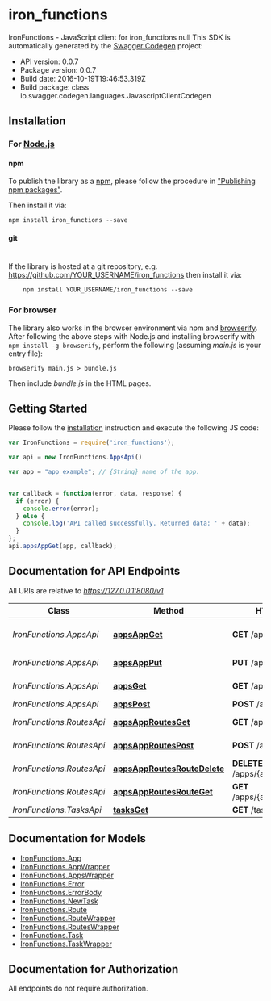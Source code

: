 # iron_functions

IronFunctions - JavaScript client for iron_functions
null
This SDK is automatically generated by the [Swagger Codegen](https://github.com/swagger-api/swagger-codegen) project:

- API version: 0.0.7
- Package version: 0.0.7
- Build date: 2016-10-19T19:46:53.319Z
- Build package: class io.swagger.codegen.languages.JavascriptClientCodegen

## Installation

### For [Node.js](https://nodejs.org/)

#### npm

To publish the library as a [npm](https://www.npmjs.com/),
please follow the procedure in ["Publishing npm packages"](https://docs.npmjs.com/getting-started/publishing-npm-packages).

Then install it via:

```shell
npm install iron_functions --save
```

#### git
#
If the library is hosted at a git repository, e.g.
https://github.com/YOUR_USERNAME/iron_functions
then install it via:

```shell
    npm install YOUR_USERNAME/iron_functions --save
```

### For browser

The library also works in the browser environment via npm and [browserify](http://browserify.org/). After following
the above steps with Node.js and installing browserify with `npm install -g browserify`,
perform the following (assuming *main.js* is your entry file):

```shell
browserify main.js > bundle.js
```

Then include *bundle.js* in the HTML pages.

## Getting Started

Please follow the [installation](#installation) instruction and execute the following JS code:

```javascript
var IronFunctions = require('iron_functions');

var api = new IronFunctions.AppsApi()

var app = "app_example"; // {String} name of the app.


var callback = function(error, data, response) {
  if (error) {
    console.error(error);
  } else {
    console.log('API called successfully. Returned data: ' + data);
  }
};
api.appsAppGet(app, callback);

```

## Documentation for API Endpoints

All URIs are relative to *https://127.0.0.1:8080/v1*

Class | Method | HTTP request | Description
------------ | ------------- | ------------- | -------------
*IronFunctions.AppsApi* | [**appsAppGet**](docs/AppsApi.md#appsAppGet) | **GET** /apps/{app} | Get information for a app.
*IronFunctions.AppsApi* | [**appsAppPut**](docs/AppsApi.md#appsAppPut) | **PUT** /apps/{app} | Create/update a app.
*IronFunctions.AppsApi* | [**appsGet**](docs/AppsApi.md#appsGet) | **GET** /apps | Get all app names.
*IronFunctions.AppsApi* | [**appsPost**](docs/AppsApi.md#appsPost) | **POST** /apps | Post new app
*IronFunctions.RoutesApi* | [**appsAppRoutesGet**](docs/RoutesApi.md#appsAppRoutesGet) | **GET** /apps/{app}/routes | Get route list by app name.
*IronFunctions.RoutesApi* | [**appsAppRoutesPost**](docs/RoutesApi.md#appsAppRoutesPost) | **POST** /apps/{app}/routes | Create new Route
*IronFunctions.RoutesApi* | [**appsAppRoutesRouteDelete**](docs/RoutesApi.md#appsAppRoutesRouteDelete) | **DELETE** /apps/{app}/routes/{route} | Deletes the route
*IronFunctions.RoutesApi* | [**appsAppRoutesRouteGet**](docs/RoutesApi.md#appsAppRoutesRouteGet) | **GET** /apps/{app}/routes/{route} | Gets route by name
*IronFunctions.TasksApi* | [**tasksGet**](docs/TasksApi.md#tasksGet) | **GET** /tasks | Get next task.


## Documentation for Models

 - [IronFunctions.App](docs/App.md)
 - [IronFunctions.AppWrapper](docs/AppWrapper.md)
 - [IronFunctions.AppsWrapper](docs/AppsWrapper.md)
 - [IronFunctions.Error](docs/Error.md)
 - [IronFunctions.ErrorBody](docs/ErrorBody.md)
 - [IronFunctions.NewTask](docs/NewTask.md)
 - [IronFunctions.Route](docs/Route.md)
 - [IronFunctions.RouteWrapper](docs/RouteWrapper.md)
 - [IronFunctions.RoutesWrapper](docs/RoutesWrapper.md)
 - [IronFunctions.Task](docs/Task.md)
 - [IronFunctions.TaskWrapper](docs/TaskWrapper.md)


## Documentation for Authorization

 All endpoints do not require authorization.

